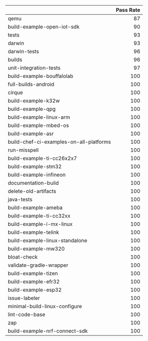 |                                         |   Pass Rate |
|:----------------------------------------|------------:|
| qemu                                    |          87 |
| build-example-open-iot-sdk              |          90 |
| tests                                   |          93 |
| darwin                                  |          93 |
| darwin-tests                            |          96 |
| builds                                  |          96 |
| unit-integration-tests                  |          97 |
| build-example-bouffalolab               |         100 |
| full-builds-android                     |         100 |
| cirque                                  |         100 |
| build-example-k32w                      |         100 |
| build-example-qpg                       |         100 |
| build-example-linux-arm                 |         100 |
| build-example-mbed-os                   |         100 |
| build-example-asr                       |         100 |
| build-chef-ci-examples-on-all-platforms |         100 |
| run-misspell                            |         100 |
| build-example-ti-cc26x2x7               |         100 |
| build-example-stm32                     |         100 |
| build-example-infineon                  |         100 |
| documentation-build                     |         100 |
| delete-old-artifacts                    |         100 |
| java-tests                              |         100 |
| build-example-ameba                     |         100 |
| build-example-ti-cc32xx                 |         100 |
| build-example-i-mx-linux                |         100 |
| build-example-telink                    |         100 |
| build-example-linux-standalone          |         100 |
| build-example-mw320                     |         100 |
| bloat-check                             |         100 |
| validate-gradle-wrapper                 |         100 |
| build-example-tizen                     |         100 |
| build-example-efr32                     |         100 |
| build-example-esp32                     |         100 |
| issue-labeler                           |         100 |
| minimal-build-linux-configure           |         100 |
| lint-code-base                          |         100 |
| zap                                     |         100 |
| build-example-nrf-connect-sdk           |         100 |